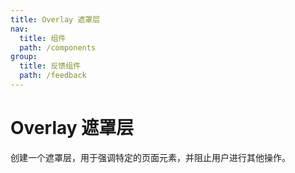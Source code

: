 ```yaml
---
title: Overlay 遮罩层
nav:
  title: 组件
  path: /components
group:
  title: 反馈组件
  path: /feedback
---
```


# Overlay 遮罩层

创建一个遮罩层，用于强调特定的页面元素，并阻止用户进行其他操作。

<code src="./demo/index" hidden/>

## 基础用法

<code src="./demo/basic" pure/>

## 潜入内容

<code src="./demo/content" pure/>

<API/>
